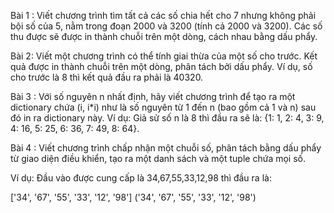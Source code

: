 Bài 1 : Viết chương trình tìm tất cả các số chia hết cho 7 nhưng không phải bội số của 5, nằm trong đoạn 2000 và 3200 (tính cả 2000 và 3200). Các số thu được sẽ được in thành chuỗi trên một dòng, cách nhau bằng dấu phẩy.

Bài 2: Viết một chương trình có thể tính giai thừa của một số cho trước. Kết quả được in thành chuỗi trên một dòng, phân tách bởi dấu phẩy. Ví dụ, số cho trước là 8 thì kết quả đầu ra phải là 40320.

Bài 3 : Với số nguyên n nhất định, hãy viết chương trình để tạo ra một dictionary chứa (i, i*i) như là số nguyên từ 1 đến n (bao gồm cả 1 và n) sau đó in ra dictionary này. Ví dụ: Giả sử số n là 8 thì đầu ra sẽ là: {1: 1, 2: 4, 3: 9, 4: 16, 5: 25, 6: 36, 7: 49, 8: 64}.

Bài 4 : Viết chương trình chấp nhận một chuỗi số, phân tách bằng dấu phẩy từ giao diện điều khiển, tạo ra một danh sách và một tuple chứa mọi số.

Ví dụ: Đầu vào được cung cấp là 34,67,55,33,12,98 thì đầu ra là:

['34', '67', '55', '33', '12', '98']
('34', '67', '55', '33', '12', '98')
